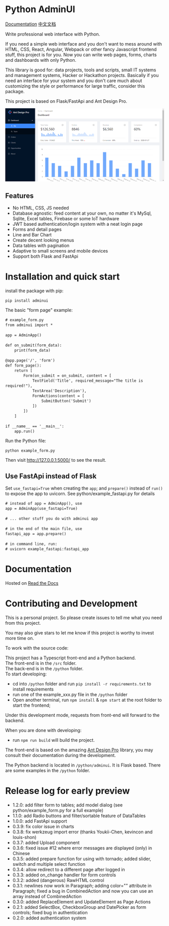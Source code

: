 # Python AdminUI

[Documentation](https://python-adminui.readthedocs.io/en/latest/index.html)
[中文文档](https://python-adminui.readthedocs.io/zh_CN/latest/index.html)

Write professional web interface with Python.

If you need a simple web interface and you don't want to mess around with
HTML, CSS, React, Angular, Webpack or other fancy Javascript frontend stuff, 
this project is for you. Now you can write web pages, forms, charts and dashboards with only Python.

This library is good for: data projects, tools and scripts, small IT systems and management systems,
Hacker or Hackathon projects. Basically if you need an interface for your system and you don't 
care much about customizing the style or performance for large traffic, consider this package.

This project is based on Flask/FastApi and Ant Design Pro.

![Screen Shot](./screenshot.png)

## Features
- No HTML, CSS, JS needed
- Database agnostic: feed content at your own, no matter it's MySql, Sqlite, Excel tables, Firebase or some IoT hardware
- JWT based authentication/login system with a neat login page
- Forms and detail pages 
- Line and Bar Chart
- Create decent looking menus
- Data tables with pagination
- Adaptive to small screens and mobile devices
- Support both Flask and FastApi

# Installation and quick start

install the package with pip: 

```
pip install adminui
```

The basic "form page" example:

```
# example_form.py
from adminui import *

app = AdminApp()

def on_submit(form_data):
    print(form_data)

@app.page('/', 'form')
def form_page():
    return [
        Form(on_submit = on_submit, content = [
            TextField('Title', required_message="The title is required!"),
            TextArea('Description'),
            FormActions(content = [
                SubmitButton('Submit')
            ])
        ])
    ]

if __name__ == '__main__':
    app.run()
```

Run the Python file:

```
python example_form.py
```

Then visit http://127.0.0.1:5000/ to see the result.

## Use FastApi instead of Flask

Set `use_fastapi=True` when creating the `app`; and `prepare()` instead of `run()` to expose the app to uvicorn. See python/example_fastapi.py for details

```
# instead of app = AdminApp(), use
app = AdminApp(use_fastapi=True)

# ... other stuff you do with adminui app

# in the end of the main file, use
fastapi_app = app.prepare()

# in command line, run:
# uvicorn example_fastapi:fastapi_app
```

# Documentation

Hosted on [Read the Docs](https://python-adminui.readthedocs.io/en/latest/index.html)


# Contributing and Development

This is a personal project. So please create issues to tell me what you need from this project.

You may also give stars to let me know if this project is worthy to invest more time on.

To work with the source code:

This project has a Typescript front-end and a Python backend.  
The front-end is in the `/src` folder.  
The back-end is in the `/python` folder.  
To start developing:

- cd into `/python` folder and run `pip install -r requirements.txt` to install requirements
- run one of the example_xxx.py file in the `/python` folder
- Open another terminal, run `npm install` & `npm start` at the root folder to start the frontend; 

Under this development mode, requests from front-end will forward to the backend.

When you are done with developing: 
- run `npm run build` will build the project. 

The front-end is based on the amazing [Ant Design Pro](https://pro.ant.design/docs/getting-started) library, you may consult their documentation during the development.

The Python backend is located in `/python/adminui`. It is Flask based. There are some examples in the `/python` folder.

# Release log for early preview

- 1.2.0: add filter form to tables; add model dialog (see python/example_form.py for a full example)
- 1.1.0: add Radio buttons and filter/sortable feature of DataTables
- 1.0.0: add FastApi support
- 0.3.9: fix color issue in charts
- 0.3.8: fix werkzeug import error (thanks Youkii-Chen, kevincon and louis-shon)
- 0.3.7: added Upload component
- 0.3.6: fixed issue #12 where error messages are displayed (only) in Chinese
- 0.3.5: added prepare function for using with tornado; added slider, switch and multiple select function
- 0.3.4: allow redirect to a different page after logged in
- 0.3.3: added on_change handler for form controls
- 0.3.2: added (dangerous) RawHTML control
- 0.3.1: newlines now work in Paragraph; adding color="" attribute in Paragraph; fixed a bug in CombinedAction and now you can use an array instead of CombinedAction
- 0.3.0: added ReplaceElement and UpdateElement as Page Actions
- 0.2.1: added SelectBox, CheckboxGroup and DatePicker as form controls; fixed bug in authentication
- 0.2.0: added authentication system